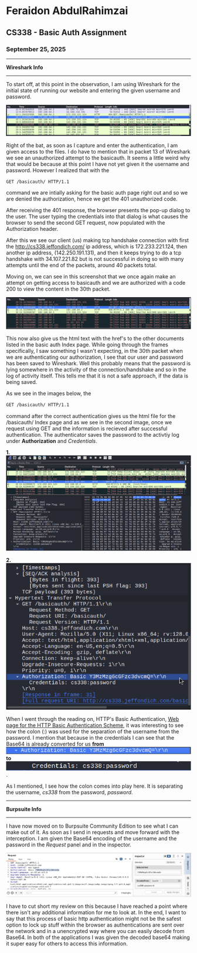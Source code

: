 # Feraidon AbdulRahimzai
## CS338 - Basic Auth Assignment
### September 25, 2025

____
**Wireshark Info**
____

To start off, at this point in the observation, I am using Wireshark for the initial state of running our website and entering the given username and password. 

![This is an image of the initial entrance to the website using /basicauth/ and capturing it with Wireshark](basicauth_Screenshots/Wireshark-1st-shot.png)

Right of the bat, as soon as I capture and enter the authentication, I am given access to the files. I do have to mention that in packet 13 of Wireshark we see an unauthorized attempt to the basicauth. It seems a little weird why that would be because at this point I have not yet given it the username and password. However I realized that with the 
```bash 
GET /basicauth/ HTTP/1.1
``` 
command we are intially asking for the basic auth page right out and so we are denied the authorization, hence we get the 401 unauthorized code.

After receiving the 401 response, the browser presents the pop-up dialog to the user. The user typing the credentials into that dialog is what causes the browser to send the second GET request, now populated with the Authorization header.

After this we see our client (us) making tcp handshake connection with first the http://cs338.jeffondich.com/ ip address, which is 172.233.221.124, then another ip address, (142.250.191.131), and then it keeps trying to do a tcp handshake with 34.107.221.82 but is not successful in doing so with many attempts until the end of the packets, around 40 packets total.

Moving on, we can see in this screenshot that we once again make an attempt on getting access to basicauth and we are authorized with a code 200 to view the content in the 30th packet.

![Screenshot of getting access to the /basicauth/ page](basicauth_Screenshots/Wireshark-2nd-shot-auth.png) 

This now also give us the html text with the href's to the other documents listed in the basic auth Index page. While going through the frames specifically, I saw something I wasn't expecting, in the 30th packet when we are authenticating our authorization, I see that our user and password has been saved to Wireshark. Well this probably means that the password is lying somewhere in the activity of the connection/handshake and so in the log of activity itself. This tells me that it is not a safe approach, if the data is being saved. 



As we see in the images below, the 
```bash 
GET /basicauth/ HTTP/1.1
```
command after the correct authentication gives us the html file for the /basicauth/ Index page and as we see in the second image, once we request using GET and the information is recieved after successful authentication. The authenticator saves the password to the activtiy log under **Authorization** and *Credentials*. 

**1.**
![Image of packet where we are authorized and given access to the basic auth Index page](basicauth_Screenshots/Wireshark-get-request-accepted.png)

**2.**
![image of credentials which are saved in the log of Wireshark](basicauth_Screenshots/wireshark-get-auth-credentials-saved.png)

When I went through the reading on, HTTP's Basic Authentication, [Web page for the HTTP Basic Authentication Scheme](https://datatracker.ietf.org/doc/html/rfc7617), it was interesting to see how the colon (:) was used for the separation of the username from the password. I mention that because in the credentials I can see that the Base64 is already converted for us **from** ![image of base64 characters in wireshark from the authentication round](basicauth_Screenshots/base64-characters.png) **to** ![image of converted base64 encoding](basicauth_Screenshots/converted-base64-credentials.png). 

As I mentioned, I see how the colon comes into play here. It is separating the username, *cs338* from the password, *password*.


____
**Burpsuite Info**
____
I have now moved on to Burpsuite Community Edition to see what I can make out of it. As soon as I send in requests and move forward with the interception. I am given the Base64 encoding of the username and the password in the *Request* panel and in the inspector. 

![basic auth burpsuite credentials given after the initial request](basicauth_Screenshots/credentials-from-burpsuite.png)


I have to cut short my review on this because I have reached a point where there isn't any additional information for me to look at. In the end, I want to say that this process of basic http authentication might not be the safest option to lock up stuff within the browser as authentications are sent over the network and in a unencrypted way where you can easily decode from Base64. In both of the applications I was given the decoded base64 making it super easy for others to access this information.